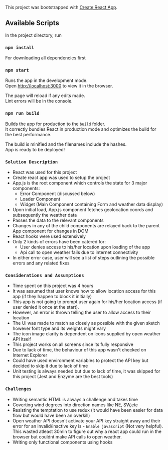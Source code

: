 This project was bootstrapped with [Create React App](https://github.com/facebook/create-react-app).

## Available Scripts

In the project directory, run

### `npm install`

For downloading all dependencies first

### `npm start`

Runs the app in the development mode.<br />
Open [http://localhost:3000](http://localhost:3000) to view it in the browser.

The page will reload if any edits made.<br />
Lint errors will be in the console.

### `npm run build`

Builds the app for production to the `build` folder.<br />
It correctly bundles React in production mode and optimizes the build for the best performance.

The build is minified and the filenames include the hashes.<br />
App is ready to be deployed!

### `Solution Description`

- React was used for this project
- Create react app was used to setup the project
- App.js is the root component which controls the state for 3 major components:
  - Error Component (discussed below)
  - Loader Component
  - Widget (Main Component containing Form and weather data display)
- Upon initial load, App.js component fetches geolocation coords and subsequently the weather data
- Passes the data to the relevant components
- Changes in any of the child components are relayed back to the parent App component for changes in DOM
- React hooks were used extensively
- Only 2 kinds of errors have been catered for:
  - User denies access to his/her location upon loading of the app
  - Api call to open weather fails due to internet connectivity
- In either error case, user will see a list of steps outlining the possible errors and any related fixes

### `Considerations and Assumptions`

- Time spent on this project was 4 hours
- It was assumed that user knows how to allow location access for this app (if they happen to block it initially)
- This app is not going to prompt user again for his/her location access (if user denied it once at the start).
- However, an error is thrown telling the user to allow access to their location
- The UI was made to match as closely as possible with the given sketch however font type and its weights might vary
- The icon image clarity is dependent on icons supplied by open weather API itself
- This project works on all screens since its fully responsive
- Due to lack of time, the behaviour of this app wasn't checked on Internet Explorer
- Could have used environment variables to protect the API key but decided to skip it due to lack of time
- Unit testing is always needed but due to lack of time, it was skipped for this project (Jest and Enzyme are the best tools)

### `Challenges`

- Writing semantic HTML is always a challenge and takes time
- Coverting wind degrees into direction names like NE, SW,etc
- Resisting the temptation to use redux (it would have been easier for data flow but would have been an overkill)
- Open weather API doesn't activate your API key straight away and their error for an invalid/inactive key is - `Enable javascript` (Not very helpful). This wasted atleast 30min to figure out why a react app could run in the browser but couldnt make API calls to open weather.
- Writing only functional components using hooks
